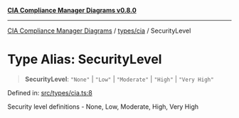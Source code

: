 [**CIA Compliance Manager Diagrams v0.8.0**](../../../README.md)

***

[CIA Compliance Manager Diagrams](../../../modules.md) / [types/cia](../README.md) / SecurityLevel

# Type Alias: SecurityLevel

> **SecurityLevel**: `"None"` \| `"Low"` \| `"Moderate"` \| `"High"` \| `"Very High"`

Defined in: [src/types/cia.ts:8](https://github.com/Hack23/cia-compliance-manager/blob/fa2f95f029cdcd192b3882a37d0d34753edcd349/src/types/cia.ts#L8)

Security level definitions - None, Low, Moderate, High, Very High
